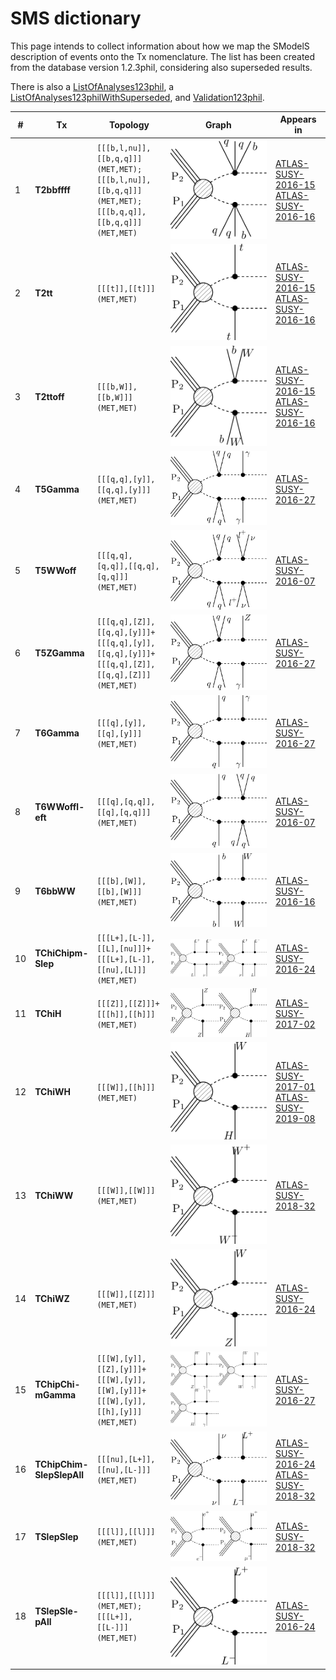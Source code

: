 

# SMS dictionary
This page intends to collect information about how we map the SModelS description of
events onto the Tx nomenclature. The list has been created from the database version 1.2.3phil, considering also superseded results.

There is also a [ListOfAnalyses123phil](https://smodels.github.io/docs/ListOfAnalyses123phil), a [ListOfAnalyses123philWithSuperseded](https://smodels.github.io/docs/ListOfAnalyses123philWithSuperseded), and [Validation123phil](Validation123phil).

| **#** | **Tx** | **Topology** | **Graph** | **Appears in** |
| ----- | ------ | ------------ | --------- | -------------- |
| 1 | <a name="T2bbffff"></a>**T2bbffff**<br> | `[[[b,l,nu]],[[b,q,q]]]`<BR>`(MET,MET);`<BR>`[[[b,l,nu]],[[b,q,q]]]`<BR>`(MET,MET);`<BR>`[[[b,q,q]],[[b,q,q]]]`<BR>`(MET,MET)` | ![T2bbffff](../feyn/straight/T2bbffff.png) | [ATLAS-SUSY-2016-15](ListOfAnalyses123phil#ATLAS-SUSY-2016-15)<BR>[ATLAS-SUSY-2016-16](ListOfAnalyses123phil#ATLAS-SUSY-2016-16)|
| 2 | <a name="T2tt"></a>**T2tt**<br> | `[[[t]],[[t]]]`<BR>`(MET,MET)` | ![T2tt](../feyn/straight/T2tt.png) | [ATLAS-SUSY-2016-15](ListOfAnalyses123phil#ATLAS-SUSY-2016-15)<BR>[ATLAS-SUSY-2016-16](ListOfAnalyses123phil#ATLAS-SUSY-2016-16)|
| 3 | <a name="T2ttoff"></a>**T2ttoff**<br> | `[[[b,W]],[[b,W]]]`<BR>`(MET,MET)` | ![T2ttoff](../feyn/straight/T2ttoff.png) | [ATLAS-SUSY-2016-15](ListOfAnalyses123phil#ATLAS-SUSY-2016-15)<BR>[ATLAS-SUSY-2016-16](ListOfAnalyses123phil#ATLAS-SUSY-2016-16)|
| 4 | <a name="T5Gamma"></a>**T5Gamma**<br> | `[[[q,q],[y]],[[q,q],[y]]]`<BR>`(MET,MET)` | ![T5Gamma](../feyn/straight/T5Gamma.png) | [ATLAS-SUSY-2016-27](ListOfAnalyses123phil#ATLAS-SUSY-2016-27)|
| 5 | <a name="T5WWoff"></a>**T5WWoff**<br> | `[[[q,q],[q,q]],[[q,q],[q,q]]]`<BR>`(MET,MET)` | ![T5WWoff](../feyn/straight/T5WWoff.png) | [ATLAS-SUSY-2016-07](ListOfAnalyses123phil#ATLAS-SUSY-2016-07)|
| 6 | <a name="T5ZGamma"></a>**T5ZGamma**<br> | `[[[q,q],[Z]],[[q,q],[y]]]+`<BR>`[[[q,q],[y]],[[q,q],[y]]]+`<BR>`[[[q,q],[Z]],[[q,q],[Z]]]`<BR>`(MET,MET)` | ![T5ZGamma](../feyn/straight/T5ZGamma.png) | [ATLAS-SUSY-2016-27](ListOfAnalyses123phil#ATLAS-SUSY-2016-27)|
| 7 | <a name="T6Gamma"></a>**T6Gamma**<br> | `[[[q],[y]],[[q],[y]]]`<BR>`(MET,MET)` | ![T6Gamma](../feyn/straight/T6Gamma.png) | [ATLAS-SUSY-2016-27](ListOfAnalyses123phil#ATLAS-SUSY-2016-27)|
| 8 | <a name="T6WWoffleft"></a>**T6WWoffl-<br>eft**<br> | `[[[q],[q,q]],[[q],[q,q]]]`<BR>`(MET,MET)` | ![T6WWoffleft](../feyn/straight/T6WWoffleft.png) | [ATLAS-SUSY-2016-07](ListOfAnalyses123phil#ATLAS-SUSY-2016-07)|
| 9 | <a name="T6bbWW"></a>**T6bbWW**<br> | `[[[b],[W]],[[b],[W]]]`<BR>`(MET,MET)` | ![T6bbWW](../feyn/straight/T6bbWW.png) | [ATLAS-SUSY-2016-16](ListOfAnalyses123phil#ATLAS-SUSY-2016-16)|
| 10 | <a name="TChiChipmSlep"></a>**TChiChipm-<br>Slep**<br> | `[[[L+],[L-]],[[L],[nu]]]+`<BR>`[[[L+],[L-]],[[nu],[L]]]`<BR>`(MET,MET)` | ![TChiChipmSlep](../feyn/straight/TChiChipmSlep.png) | [ATLAS-SUSY-2016-24](ListOfAnalyses123phil#ATLAS-SUSY-2016-24)|
| 11 | <a name="TChiH"></a>**TChiH**<br> | `[[[Z]],[[Z]]]+`<BR>`[[[h]],[[h]]]`<BR>`(MET,MET)` | ![TChiH](../feyn/straight/TChiH.png) | [ATLAS-SUSY-2017-02](ListOfAnalyses123phil#ATLAS-SUSY-2017-02)|
| 12 | <a name="TChiWH"></a>**TChiWH**<br> | `[[[W]],[[h]]]`<BR>`(MET,MET)` | ![TChiWH](../feyn/straight/TChiWH.png) | [ATLAS-SUSY-2017-01](ListOfAnalyses123phil#ATLAS-SUSY-2017-01)<BR>[ATLAS-SUSY-2019-08](ListOfAnalyses123phil#ATLAS-SUSY-2019-08)|
| 13 | <a name="TChiWW"></a>**TChiWW**<br> | `[[[W]],[[W]]]`<BR>`(MET,MET)` | ![TChiWW](../feyn/straight/TChiWW.png) | [ATLAS-SUSY-2018-32](ListOfAnalyses123phil#ATLAS-SUSY-2018-32)|
| 14 | <a name="TChiWZ"></a>**TChiWZ**<br> | `[[[W]],[[Z]]]`<BR>`(MET,MET)` | ![TChiWZ](../feyn/straight/TChiWZ.png) | [ATLAS-SUSY-2016-24](ListOfAnalyses123phil#ATLAS-SUSY-2016-24)|
| 15 | <a name="TChipChimGamma"></a>**TChipChi-<br>mGamma**<br> | `[[[W],[y]],[[Z],[y]]]+`<BR>`[[[W],[y]],[[W],[y]]]+`<BR>`[[[W],[y]],[[h],[y]]]`<BR>`(MET,MET)` | ![TChipChimGamma](../feyn/straight/TChipChimGamma.png) | [ATLAS-SUSY-2016-27](ListOfAnalyses123phil#ATLAS-SUSY-2016-27)|
| 16 | <a name="TChipChimSlepSlepAll"></a>**TChipChim-<br>SlepSlepAll**<br> | `[[[nu],[L+]],[[nu],[L-]]]`<BR>`(MET,MET)` | ![TChipChimSlepSlepAll](../feyn/straight/TChipChimSlepSlepAll.png) | [ATLAS-SUSY-2016-24](ListOfAnalyses123phil#ATLAS-SUSY-2016-24)<BR>[ATLAS-SUSY-2018-32](ListOfAnalyses123phil#ATLAS-SUSY-2018-32)|
| 17 | <a name="TSlepSlep"></a>**TSlepSlep**<br> | `[[[l]],[[l]]]`<BR>`(MET,MET)` | ![TSlepSlep](../feyn/straight/TSlepSlep.png) | [ATLAS-SUSY-2018-32](ListOfAnalyses123phil#ATLAS-SUSY-2018-32)|
| 18 | <a name="TSlepSlepAll"></a>**TSlepSle-<br>pAll**<br> | `[[[l]],[[l]]]`<BR>`(MET,MET);`<BR>`[[[L+]],[[L-]]]`<BR>`(MET,MET)` | ![TSlepSlepAll](../feyn/straight/TSlepSlepAll.png) | [ATLAS-SUSY-2016-24](ListOfAnalyses123phil#ATLAS-SUSY-2016-24)|
